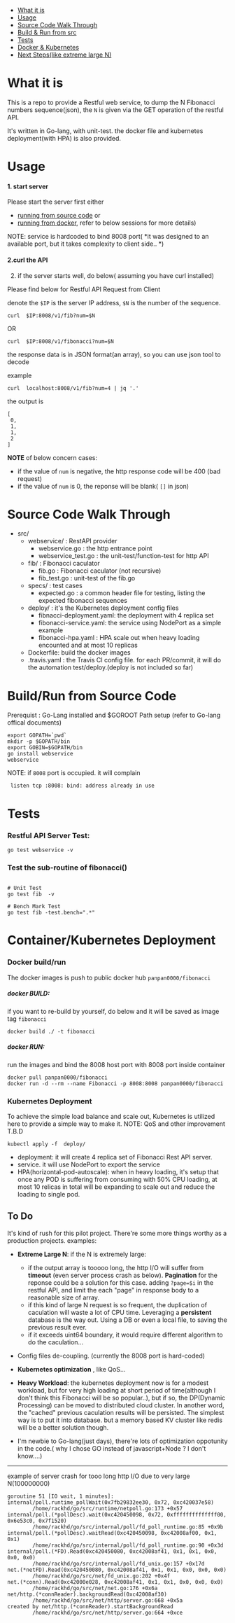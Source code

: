 * [What it is ](README.md#what-it-is)
* [Usage ](README.md#usage)
* [Source Code Walk Through](README.md#source-code-walk-through)
* [Build & Run from src](README.md#buildrun-from-source-code)
* [Tests](README.md#tests)
* [Docker & Kubernetes ](README.md#containerkubernetes-deployment)
* [Next Steps(like extreme large N)](README.md#to-do)



# What it is 
This is a repo to provide a Restful web service, to dump the N Fibonacci numbers sequence(json), the `N` is given via the GET operation of the restful API.

It's written in Go-lang, with unit-test.
the docker file and kubernetes deployment(with HPA) is also provided.


# Usage

#### 1. start server
Please start the server first
either 
* [running from source code](README.md#buildrun-from-source-code) or 
* [running from docker](README.md#docker-run), refer to below sessions for more details)

NOTE: service is hardcoded to bind 8008 port( *it was designed to an available port, but it takes complexity to client side.. *)

#### 2.curl the API
2. if the server starts well, do below( assuming you have curl installed)

Please find below for Restful API Request from Client

denote the `$IP` is the server IP address, `$N` is the number of the sequence.
```
curl  $IP:8008/v1/fib?num=$N
```
OR
```
curl  $IP:8008/v1/fibonacci?num=$N
```

the response data is in JSON format(an array), so you can use json tool to decode

example
```
curl  localhost:8008/v1/fib?num=4 | jq '.'
```
the output is
```
[
 0,
 1,
 1,
 2
]
```
**NOTE** of below concern cases:

* if the value of `num` is negative, the http response code will be 400 (bad request)
* if the value of `num` is 0, the reponse will be blank( `[]` in json)

# Source Code Walk Through
* src/
    * webservice/  : RestAPI provider
    	* webservice.go : the http entrance point
    	* webservice_test.go : the unit-test/function-test for http API
	* fib/  :  Fibonacci caculator
		* fib.go : Fibonacci caculator (not recursive)
		* fib_test.go : unit-test of the fib.go
	* specs/   : test cases
		* expected.go : a common header file for testing, listing the expected fibonacci sequences 
	* deploy/  :  it's the Kubernetes deployment config files
		* fibnacci-deployment.yaml:  the deployment with 4 replica set
        * fibonacci-service.yaml:    the service using NodePort as a simple example
        * fibonacci-hpa.yaml :       HPA scale out when heavy loading encounted and at most 10 replicas
    * Dockerfile: build the docker images
    * .travis.yaml : the Travis CI config file. for each PR/commit, it will do the automation test/deploy.(deploy is not included so far)

# Build/Run from Source Code

Prerequist : Go-Lang installed and $GOROOT Path setup (refer to Go-lang offical documents)

```
export GOPATH=`pwd`
mkdir -p $GOPATH/bin
export GOBIN=$GOPATH/bin
go install webservice
webservice
```
NOTE: if `8008` port is occupied. it will complain
```
 listen tcp :8008: bind: address already in use
```


# Tests

### Restful API Server Test:

```
go test webservice -v
```

### Test the sub-routine of fibonacci()
```

# Unit Test
go test fib  -v

# Bench Mark Test
go test fib -test.bench=".*"
```


# Container/Kubernetes Deployment

### Docker build/run

The docker images is push to public docker hub `panpan0000/fibonacci`

##### docker BUILD:
if you want to re-build by yourself, do below and it will be saved as image tag `fibonacci`
```
docker build ./ -t fibonacci
```

##### docker RUN:
run the images and bind the 8008 host port with 8008 port inside container 
```
docker pull panpan0000/fibonacci
docker run -d --rm --name Fibonacci -p 8008:8008 panpan0000/fibonacci
```

### Kubernetes Deployment

To achieve the simple load balance and scale out, Kubernetes is utilized here to provide a simple way to make it.
NOTE: QoS and other improvement T.B.D

```
kubectl apply -f  deploy/
```

* deployment: it will create 4 replica set of Fibonacci Rest API server.
* service. it will use NodePort to export the service
* HPA(horizontal-pod-autoscale): when in heavy loading, it's setup that once any POD is suffering from consuming with 50% CPU loading, at most 10 relicas in total will be expanding to scale out and reduce the loading to single pod. 


## To Do
It's kind of rush for this pilot project. There're some more things worthy as a production projects.
examples:

* **Extreme Large N**: if the N is extremely large:
   * if the output array is tooooo long, the http I/O will suffer from **timeout** (even server process crash as below). **Pagination** for the reponse could be a solution for this case. adding `?page=$i` in the restful API, and limit the each "page" in response body to a reasonable size of array.
   * if this kind of large N request is so frequent, the duplication of caculation will waste a lot of CPU time. Leveraging a **persistent** database is the way out. Using a DB or even a local file, to saving the previous result ever.
   * if it exceeds uint64 boundary, it would require different algorithm to do the caculation...
   
* Config files de-coupling. (currently the 8008 port is hard-coded)

* **Kubernetes optimization** , like QoS...

* **Heavy Workload**:  the kubernetes deployment now is for a modest workload, but for very high loading at short period of time(although I don't think this Fibonacci will be so popular..), but if so, the DP(Dynamic Processing) can be moved to distributed cloud cluster. In another word, the "cached" previous caculation results will be persisted. The simplest way is to put it into database. but a memory based KV cluster like redis will be a better solution though.
   
* I'm newbie to Go-lang(just days), there're lots of optimization oppotunity in the code.( why I chose GO instead of javascript+Node ? I don't know....)










-----------



example of server crash for tooo long http I/O due to very large N(100000000)
```
goroutine 51 [IO wait, 1 minutes]:
internal/poll.runtime_pollWait(0x7fb29832ee30, 0x72, 0xc420037e58)
        /home/rackhd/go/src/runtime/netpoll.go:173 +0x57
internal/poll.(*pollDesc).wait(0xc420450098, 0x72, 0xffffffffffffff00, 0x6e53c0, 0x7f1520)
        /home/rackhd/go/src/internal/poll/fd_poll_runtime.go:85 +0x9b
internal/poll.(*pollDesc).waitRead(0xc420450098, 0xc42008af00, 0x1, 0x1)
        /home/rackhd/go/src/internal/poll/fd_poll_runtime.go:90 +0x3d
internal/poll.(*FD).Read(0xc420450080, 0xc42008af41, 0x1, 0x1, 0x0, 0x0, 0x0)
        /home/rackhd/go/src/internal/poll/fd_unix.go:157 +0x17d
net.(*netFD).Read(0xc420450080, 0xc42008af41, 0x1, 0x1, 0x0, 0x0, 0x0)
        /home/rackhd/go/src/net/fd_unix.go:202 +0x4f
net.(*conn).Read(0xc42000e028, 0xc42008af41, 0x1, 0x1, 0x0, 0x0, 0x0)
        /home/rackhd/go/src/net/net.go:176 +0x6a
net/http.(*connReader).backgroundRead(0xc42008af30)
        /home/rackhd/go/src/net/http/server.go:668 +0x5a
created by net/http.(*connReader).startBackgroundRead
        /home/rackhd/go/src/net/http/server.go:664 +0xce
```
